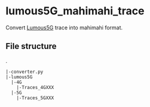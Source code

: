 # lumous5G_mahimahi_trace
Convert [Lumous5G](https://github.com/SIGCOMM21-5G/artifact/tree/main/Video-Streaming/Network-Traces/Lumous5G) trace into mahimahi format. 

## File structure
.
```
|-converter.py
|-lumous5G
  |-4G
    |-Traces_4GXXX
  |-5G 
    |-Traces_5GXXX
```
